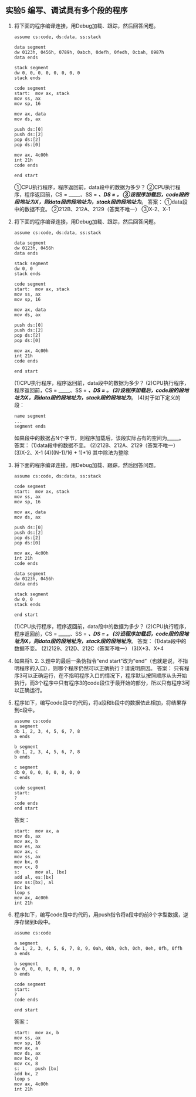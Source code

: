 ## 实验5 编写、调试具有多个段的程序

1. 将下面的程序编译连接，用Debug加载、跟踪，然后回答问题。

   ```
   assume cs:code, ds:data, ss:stack
   
   data segment
   dw 0123h, 0456h, 0789h, 0abch, 0defh, 0fedh, 0cbah, 0987h
   data ends
   
   stack segment
   dw 0, 0, 0, 0, 0, 0, 0, 0
   stack ends
   
   code segment
   start:  mov ax, stack
   mov ss, ax
   mov sp, 16
   
   mov ax, data
   mov ds, ax
   
   push ds:[0]
   push ds:[2]
   pop ds:[2]
   pop ds:[0]
   
   mov ax, 4c00h
   int 21h
   code ends
   
   end start
   ```

   ①CPU执行程序，程序返回前，data段中的数据为多少？
   ②CPU执行程序，程序返回前，CS = _____、SS = _____、DS = _____。
   ③设程序加载后，code段的段地址为X，则data段的段地址为_____，stack段的段地址为_____。
   答案：
   ①data段中的数据不变。
   ②212B、212A、2129（答案不唯一）
   ③X-2、X-1

2. 将下面的程序编译连接，用Debug加载、跟踪，然后回答问题。

   ```
   assume cs:code, ds:data, ss:stack
   
   data segment
   dw 0123h, 0456h
   data ends
   
   stack segment
   dw 0, 0
   stack ends
   
   code segment
   start:  mov ax, stack
   mov ss, ax
   mov sp, 16
   
   mov ax, data
   mov ds, ax
   
   push ds:[0]
   push ds:[2]
   pop ds:[2]
   pop ds:[0]
   
   mov ax, 4c00h
   int 21h
   code ends
   
   end start
   ```

   (1)CPU执行程序，程序返回前，data段中的数据为多少？
   (2)CPU执行程序，程序返回前，CS = _____、SS = _____、DS = _____。
   (3)设程序加载后，code段的段地址为X，则data段的段地址为_____，stack段的段地址为_____。
   (4)对于如下定义的段：

   ```
   name segment
   ...
   segment ends
   ```

   如果段中的数据占N个字节，则程序加载后，该段实际占有的空间为_____。
   答案：
   (1)data段中的数据不变。
   (2)212B、212A、2129（答案不唯一）
   (3)X-2、X-1
   (4)((N-1)/16 + 1)*16 其中除法为整除

3. 将下面的程序编译连接，用Debug加载、跟踪，然后回答问题。

   ```
   assume cs:code, ds:data, ss:stack
   
   code segment
   start:  mov ax, stack
   mov ss, ax
   mov sp, 16
   
   mov ax, data
   mov ds, ax
   
   push ds:[0]
   push ds:[2]
   pop ds:[2]
   pop ds:[0]
   
   mov ax, 4c00h
   int 21h
   code ends
   
   data segment
   dw 0123h, 0456h
   data ends
   
   stack segment
   dw 0, 0
   stack ends
   
   end start
   ```

   (1)CPU执行程序，程序返回前，data段中的数据为多少？
   (2)CPU执行程序，程序返回前，CS = _____、SS = _____、DS = _____。
   (3)设程序加载后，code段的段地址为X，则data段的段地址为_____，stack段的段地址为_____。
   答案：
   (1)data段中的数据不变。
   (2)2129、212D、212C（答案不唯一）
   (3)X+3、X+4

4. 如果将1. 2. 3.题中的最后一条伪指令“end start”改为“end”（也就是说，不指明程序的入口），则哪个程序仍然可以正确执行？请说明原因。
   答案：
   只有程序3可以正确运行，在不指明程序入口的情况下，程序默认按照顺序从头开始执行，而3个程序中只有程序3的code段位于最开始的部分，所以只有程序3可以正确运行。

5. 程序如下，编写code段中的代码，将a段和b段中的数据依此相加，将结果存到c段中。

   ```
   assume cs:code
   a segment
   db 1, 2, 3, 4, 5, 6, 7, 8
   a ends
   
   b segment
   db 1, 2, 3, 4, 5, 6, 7, 8
   b ends
   
   c segment
   db 0, 0, 0, 0, 0, 0, 0, 0
   c ends
   
   code segment
   start:
   ?
   code ends
   end start
   ```

   答案：

   ```
   start:  mov ax, a
   mov ds, ax
   mov ax, b
   mov es, ax
   mov ax, c
   mov ss, ax
   mov bx, 0
   mov cx, 8
   s:      mov al, [bx]
   add al, es:[bx]
   mov ss:[bx], al
   inc bx
   loop s
   mov ax, 4c00h
   int 21h
   ```

6. 程序如下，编写code段中的代码，用push指令将a段中的前8个字型数据，逆序存储到b段中。

   ```
   assume cs:code
   
   a segment
   dw 1, 2, 3, 4, 5, 6, 7, 8, 9, 0ah, 0bh, 0ch, 0dh, 0eh, 0fh, 0ffh
   a ends
   
   b segment
   dw 0, 0, 0, 0, 0, 0, 0, 0
   b ends
   
   code segment
   start:  
   ?
   code ends
   
   end start
   ```

   答案：

   ```
   start:  mov ax, b
   mov ss, ax
   mov sp, 16
   mov ax, a
   mov ds, ax
   mov bx, 0
   mov cx, 8
   s:      push [bx]
   add bx, 2
   loop s
   mov ax, 4c00h
   int 21h
   ```